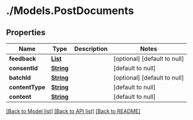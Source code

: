 # ./Models.PostDocuments
## Properties

Name | Type | Description | Notes
------------ | ------------- | ------------- | -------------
**feedback** | [**List**](object.md) |  | [optional] [default to null]
**consentId** | [**String**](string.md) |  | [default to null]
**batchId** | [**String**](string.md) |  | [optional] [default to null]
**contentType** | [**String**](string.md) |  | [default to null]
**content** | [**String**](string.md) |  | [default to null]

[[Back to Model list]](../README.md#documentation-for-models) [[Back to API list]](../README.md#documentation-for-api-endpoints) [[Back to README]](../README.md)

